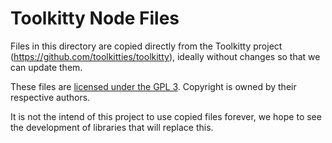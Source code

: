 # Toolkitty Node Files

Files in this directory are copied directly from the Toolkitty project (https://github.com/toolkitties/toolkitty), ideally without changes so that we can update them.

These files are [licensed under the GPL 3](https://github.com/toolkitties/toolkitty/blob/main/LICENSE). Copyright is owned by their respective authors.

It is not the intend of this project to use copied files forever, we hope to see the development of libraries that will replace this.
